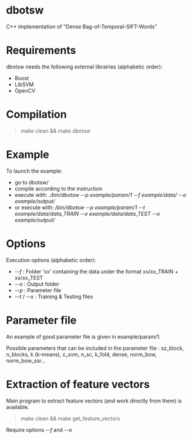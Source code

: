# dbotsw
C++ implementation of "Dense Bag-of-Temporal-SIFT-Words"

# Requirements
dbotsw needs the following external librairies (alphabetic order):
- Boost
- LibSVM
- OpenCV

# Compilation
> make clean && make dbotsw

# Example
To launch the example:
- go to dbotsw/
- compile according to the instruction
- execute with: *./bin/dbotsw --p example/param/1 --f example/data/ --o example/output/*
- or execute with: */bin/dbotsw --p example/param/1 --t example/data/data_TRAIN --x example/data/data_TEST --o example/output/*

# Options
Execution options (alphabetic order):
- *--f* : Folder 'xx' containing the data under the format xx/xx_TRAIN + xx/xx_TEST
- *--o* : Output folder
- *--p* : Parameter file
- *--t* / *--x* : Training & Testing files

# Parameter file
An example of good parameter file is given in example/param/1.

Possible parameters that can be included in the parameter file :
sz_block, n_blocks, k (k-means), c_svm, n_sc, k_fold, dense, norm_bow, norm_bow_ssr...

# Extraction of feature vectors

Main program to extract feature vectors (and work directly from them) is available.

> make clean && make get_feature_vectors

Require options *--f* and *--o*
